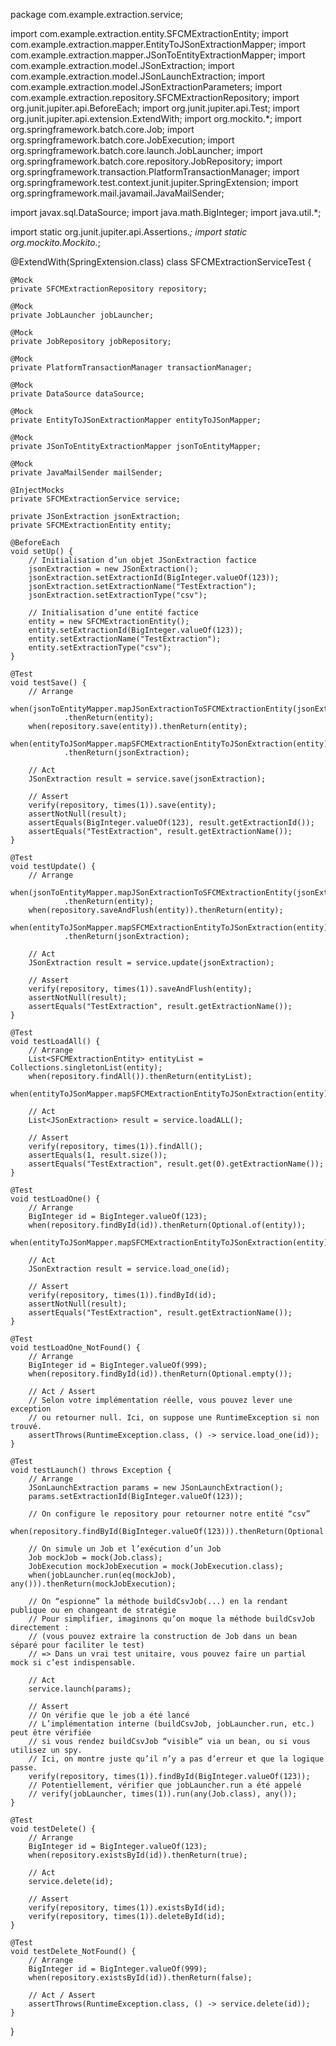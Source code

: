 package com.example.extraction.service;

import com.example.extraction.entity.SFCMExtractionEntity;
import com.example.extraction.mapper.EntityToJSonExtractionMapper;
import com.example.extraction.mapper.JSonToEntityExtractionMapper;
import com.example.extraction.model.JSonExtraction;
import com.example.extraction.model.JSonLaunchExtraction;
import com.example.extraction.model.JSonExtractionParameters;
import com.example.extraction.repository.SFCMExtractionRepository;
import org.junit.jupiter.api.BeforeEach;
import org.junit.jupiter.api.Test;
import org.junit.jupiter.api.extension.ExtendWith;
import org.mockito.*;
import org.springframework.batch.core.Job;
import org.springframework.batch.core.JobExecution;
import org.springframework.batch.core.launch.JobLauncher;
import org.springframework.batch.core.repository.JobRepository;
import org.springframework.transaction.PlatformTransactionManager;
import org.springframework.test.context.junit.jupiter.SpringExtension;
import org.springframework.mail.javamail.JavaMailSender;

import javax.sql.DataSource;
import java.math.BigInteger;
import java.util.*;

import static org.junit.jupiter.api.Assertions.*;
import static org.mockito.Mockito.*;

@ExtendWith(SpringExtension.class)
class SFCMExtractionServiceTest {

    @Mock
    private SFCMExtractionRepository repository;

    @Mock
    private JobLauncher jobLauncher;

    @Mock
    private JobRepository jobRepository;

    @Mock
    private PlatformTransactionManager transactionManager;

    @Mock
    private DataSource dataSource;

    @Mock
    private EntityToJSonExtractionMapper entityToJSonMapper;

    @Mock
    private JSonToEntityExtractionMapper jsonToEntityMapper;

    @Mock
    private JavaMailSender mailSender;

    @InjectMocks
    private SFCMExtractionService service;

    private JSonExtraction jsonExtraction;
    private SFCMExtractionEntity entity;

    @BeforeEach
    void setUp() {
        // Initialisation d’un objet JSonExtraction factice
        jsonExtraction = new JSonExtraction();
        jsonExtraction.setExtractionId(BigInteger.valueOf(123));
        jsonExtraction.setExtractionName("TestExtraction");
        jsonExtraction.setExtractionType("csv");

        // Initialisation d’une entité factice
        entity = new SFCMExtractionEntity();
        entity.setExtractionId(BigInteger.valueOf(123));
        entity.setExtractionName("TestExtraction");
        entity.setExtractionType("csv");
    }

    @Test
    void testSave() {
        // Arrange
        when(jsonToEntityMapper.mapJSonExtractionToSFCMExtractionEntity(jsonExtraction))
                .thenReturn(entity);
        when(repository.save(entity)).thenReturn(entity);
        when(entityToJSonMapper.mapSFCMExtractionEntityToJSonExtraction(entity))
                .thenReturn(jsonExtraction);

        // Act
        JSonExtraction result = service.save(jsonExtraction);

        // Assert
        verify(repository, times(1)).save(entity);
        assertNotNull(result);
        assertEquals(BigInteger.valueOf(123), result.getExtractionId());
        assertEquals("TestExtraction", result.getExtractionName());
    }

    @Test
    void testUpdate() {
        // Arrange
        when(jsonToEntityMapper.mapJSonExtractionToSFCMExtractionEntity(jsonExtraction))
                .thenReturn(entity);
        when(repository.saveAndFlush(entity)).thenReturn(entity);
        when(entityToJSonMapper.mapSFCMExtractionEntityToJSonExtraction(entity))
                .thenReturn(jsonExtraction);

        // Act
        JSonExtraction result = service.update(jsonExtraction);

        // Assert
        verify(repository, times(1)).saveAndFlush(entity);
        assertNotNull(result);
        assertEquals("TestExtraction", result.getExtractionName());
    }

    @Test
    void testLoadAll() {
        // Arrange
        List<SFCMExtractionEntity> entityList = Collections.singletonList(entity);
        when(repository.findAll()).thenReturn(entityList);
        when(entityToJSonMapper.mapSFCMExtractionEntityToJSonExtraction(entity)).thenReturn(jsonExtraction);

        // Act
        List<JSonExtraction> result = service.loadALL();

        // Assert
        verify(repository, times(1)).findAll();
        assertEquals(1, result.size());
        assertEquals("TestExtraction", result.get(0).getExtractionName());
    }

    @Test
    void testLoadOne() {
        // Arrange
        BigInteger id = BigInteger.valueOf(123);
        when(repository.findById(id)).thenReturn(Optional.of(entity));
        when(entityToJSonMapper.mapSFCMExtractionEntityToJSonExtraction(entity)).thenReturn(jsonExtraction);

        // Act
        JSonExtraction result = service.load_one(id);

        // Assert
        verify(repository, times(1)).findById(id);
        assertNotNull(result);
        assertEquals("TestExtraction", result.getExtractionName());
    }

    @Test
    void testLoadOne_NotFound() {
        // Arrange
        BigInteger id = BigInteger.valueOf(999);
        when(repository.findById(id)).thenReturn(Optional.empty());

        // Act / Assert
        // Selon votre implémentation réelle, vous pouvez lever une exception 
        // ou retourner null. Ici, on suppose une RuntimeException si non trouvé.
        assertThrows(RuntimeException.class, () -> service.load_one(id));
    }

    @Test
    void testLaunch() throws Exception {
        // Arrange
        JSonLaunchExtraction params = new JSonLaunchExtraction();
        params.setExtractionId(BigInteger.valueOf(123));

        // On configure le repository pour retourner notre entité “csv”
        when(repository.findById(BigInteger.valueOf(123))).thenReturn(Optional.of(entity));

        // On simule un Job et l’exécution d’un Job
        Job mockJob = mock(Job.class);
        JobExecution mockJobExecution = mock(JobExecution.class);
        when(jobLauncher.run(eq(mockJob), any())).thenReturn(mockJobExecution);

        // On “espionne” la méthode buildCsvJob(...) en la rendant publique ou en changeant de stratégie
        // Pour simplifier, imaginons qu’on moque la méthode buildCsvJob directement : 
        // (vous pouvez extraire la construction de Job dans un bean séparé pour faciliter le test)
        // => Dans un vrai test unitaire, vous pouvez faire un partial mock si c’est indispensable.

        // Act
        service.launch(params);

        // Assert
        // On vérifie que le job a été lancé
        // L’implémentation interne (buildCsvJob, jobLauncher.run, etc.) peut être vérifiée 
        // si vous rendez buildCsvJob “visible” via un bean, ou si vous utilisez un spy. 
        // Ici, on montre juste qu’il n’y a pas d’erreur et que la logique passe.
        verify(repository, times(1)).findById(BigInteger.valueOf(123));
        // Potentiellement, vérifier que jobLauncher.run a été appelé
        // verify(jobLauncher, times(1)).run(any(Job.class), any());
    }

    @Test
    void testDelete() {
        // Arrange
        BigInteger id = BigInteger.valueOf(123);
        when(repository.existsById(id)).thenReturn(true);

        // Act
        service.delete(id);

        // Assert
        verify(repository, times(1)).existsById(id);
        verify(repository, times(1)).deleteById(id);
    }

    @Test
    void testDelete_NotFound() {
        // Arrange
        BigInteger id = BigInteger.valueOf(999);
        when(repository.existsById(id)).thenReturn(false);

        // Act / Assert
        assertThrows(RuntimeException.class, () -> service.delete(id));
    }
}
